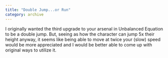 ```yaml
---
title: "Double Jump...or Run"
category: archive
---
```

I originally wanted the third upgrade to your arsenal in Unbalanced Equation to be a double jump. But, seeing as how the character can jump 5x their height anyway, it seems like being able to move at twice your (slow) speed would be more appreciated and I would be better able to come up with original ways to utilize it.